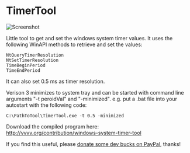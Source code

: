 TimerTool
=========

![Screenshot](http://vvvv.org/sites/default/files/imagecache/large/TimerTool_0.png)

Little tool to get and set the windows system timer values. It uses the following WinAPI methods to retrieve and set the values:

```
NtQueryTimerResolution
NtSetTimerResolution
TimeBeginPeriod
TimeEndPeriod
```

It can also set 0.5 ms as timer resolution.

Verison 3 minimizes to system tray and can be started with command line arguments "-t peroidVal" and "-minimized".
e.g. put a .bat file into your autostart with the following code:
```
C:\PathToTool\TimerTool.exe -t 0.5 -minimized
```

Download the compiled program here: http://vvvv.org/contribution/windows-system-timer-tool

If you find this useful, please [donate some dev bucks on PayPal](https://www.paypal.com/cgi-bin/webscr?cmd=_s-xclick&hosted_button_id=2DNX2JBBKED8Q), thanks!
